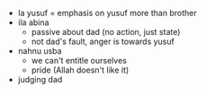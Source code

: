 - la yusuf = emphasis on yusuf more than brother
- ila abina
    - passive about dad (no action, just state)
    - not dad's fault, anger is towards yusuf
- nahnu usba
    - we can't entitle ourselves
    - pride (Allah doesn't like it)
- judging dad